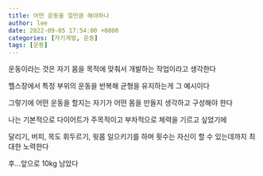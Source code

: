 ```yaml
---
title: 어떤 운동을 얼만큼 해야하나
author: lee
date: 2022-09-05 17:54:00 +0800
categories: [자기계발, 운동]
tags: [운동]
---
```



<p data-ke-size="size16">운동이라는 것은 자기 몸을 목적에 맞춰서 개발하는 작업이라고 생각한다</p>
<p data-ke-size="size16">헬스장에서 특정 부위의 운동을 반복해 균형을 유지하는게 그 예시이다</p>
<p data-ke-size="size16">그렇기에 어떤 운동을 할지는 자기가 어떤 몸을 만들지 생각하고 구성해야 한다</p>
 
<p data-ke-size="size16">나는 기본적으로 다이어트가 주목적이고 부차적으로 체력을 기르고 싶었기에</p>
<p data-ke-size="size16">달리기, 버피, 목도 휘두르기, 윗몸 일으키기를 하며 횟수는 자신이 할 수 있는데까지 최대한 노력한다</p>
 
<p data-ke-size="size16">후...앞으로 10kg 남았다</p>